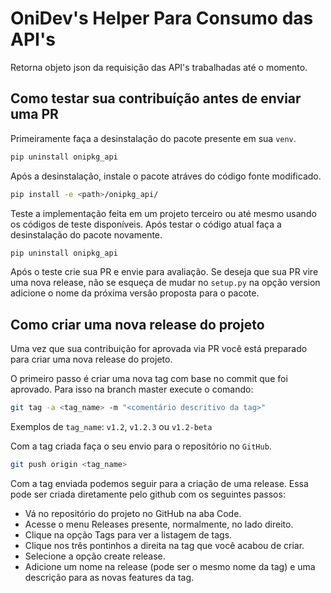 # OniDev's Helper Para Consumo das API's

Retorna objeto json da requisição das API's trabalhadas até o momento.

## Como testar sua contribuíção antes de enviar uma PR
Primeiramente faça a desinstalação do pacote presente em sua `venv`.

```bash
pip uninstall onipkg_api
```

Após a desinstalação, instale o pacote atráves do código fonte modificado.

```bash
pip install -e <path>/onipkg_api/
```

Teste a implementação feita em um projeto terceiro ou até mesmo usando os códigos de teste disponíveis. Após testar o código atual faça a desinstalação do pacote novamente.

```bash
pip uninstall onipkg_api
```

Após o teste crie sua PR e envie para avaliação.
Se deseja que sua PR vire uma nova release, não se esqueça de mudar no `setup.py` na opção version adicione o nome da
próxima versão proposta para o pacote.

## Como criar uma nova release do projeto
Uma vez que sua contribuição for aprovada via PR você está preparado para criar uma nova release do projeto.

O primeiro passo é criar uma nova tag com base no commit que foi aprovado. Para isso na branch master execute o comando:

```bash
git tag -a <tag_name> -m "<comentário descritivo da tag>"
```

Exemplos de `tag_name`: `v1.2`, `v1.2.3` ou `v1.2-beta`

Com a tag criada faça o seu envio para o repositório no `GitHub`.

```bash
git push origin <tag_name>
```

Com a tag enviada podemos seguir para a criação de uma release.
Essa pode ser criada diretamente pelo github com os seguintes passos:
 - Vá no repositório do projeto no GitHub na aba Code.
 - Acesse o menu Releases presente, normalmente, no lado direito.
 - Clique na opção Tags para ver a listagem de tags.
 - Clique nos três pontinhos a direita na tag que você acabou de criar.
 - Selecione a opção create release.
 - Adicione um nome na release (pode ser o mesmo nome da tag) e uma descrição para as novas features da tag.
